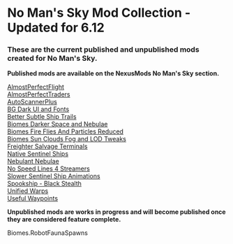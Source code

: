 # No Man's Sky Mod Collection - Updated for 6.12

### These are the current published and unpublished mods created for No Man's Sky.

**Published mods are available on the NexusMods No Man's Sky section.**

[AlmostPerfectFlight](https://www.nexusmods.com/nomanssky/mods/2237)<br />
[AlmostPerfectTraders](https://www.nexusmods.com/nomanssky/mods/2296)<br />
[AutoScannerPlus](https://www.nexusmods.com/nomanssky/mods/2600)<br />
[BG Dark UI and Fonts](https://www.nexusmods.com/nomanssky/mods/2335)<br />
[Better Subtle Ship Trails](https://www.nexusmods.com/nomanssky/mods/2954)<br />
[Biomes Darker Space and Nebulae](https://www.nexusmods.com/nomanssky/mods/2602)<br />
[Biomes Fire Flies And Particles Reduced](https://www.nexusmods.com/nomanssky/mods/2127)<br />
[Biomes Sun Clouds Fog and LOD Tweaks](https://www.nexusmods.com/nomanssky/mods/2125)<br />
[Freighter Salvage Terminals](https://www.nexusmods.com/nomanssky/mods/2601)<br />
[Native Sentinel Ships](https://www.nexusmods.com/nomanssky/mods/2841)<br />
[Nebulant Nebulae](https://www.nexusmods.com/nomanssky/mods/3789)<br />
[No Speed Lines 4 Streamers](https://www.nexusmods.com/nomanssky/mods/2343)<br />
[Slower Sentinel Ship Animations](https://www.nexusmods.com/nomanssky/mods/2764)<br />
[Spookship - Black Stealth](https://www.nexusmods.com/nomanssky/mods/3262)<br />
[Unified Warps](https://www.nexusmods.com/nomanssky/mods/2252)<br />
[Useful Waypoints](https://www.nexusmods.com/nomanssky/mods/3891)<br />

**Unpublished mods are works in progress and will become published once they
are considered feature complete.**

Biomes.RobotFaunaSpawns<br />
